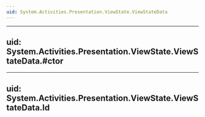 ```yaml
---
uid: System.Activities.Presentation.ViewState.ViewStateData
---
```


---
uid: System.Activities.Presentation.ViewState.ViewStateData.#ctor
---

---
uid: System.Activities.Presentation.ViewState.ViewStateData.Id
---
